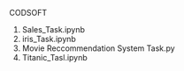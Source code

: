 CODSOFT
1) Sales_Task.ipynb
2) iris_Task.ipynb
3) Movie Reccommendation System Task.py
4) Titanic_Tasl.ipynb
